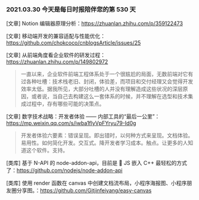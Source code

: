 ### 2021.03.30 今天是每日时报陪伴您的第 530 天

[文章] Notion 编辑器原理分析：<https://zhuanlan.zhihu.com/p/359122473>

[文章] 移动端开发的兼容适配与性能优化：<https://github.com/chokcoco/cnblogsArticle/issues/25>

[文章] 从前端角度看企业软件的研发过程：<https://zhuanlan.zhihu.com/p/149802972>

> 一直以来，企业软件前端工程体系处于一个很尴尬的局面，无数前端对它有过各种吐槽：技术栈老旧、封闭，体验差，而项目和交付经理又会觉得开发效率太低。据我所见，大部分吐槽的人并没有理解造成这些状况的深层原因，或者说，当自己去构建这么一套体系的时候，并不理解在选型和技术集成过程中，存有哪些可能的决策点。

[文章] 数字技术战略：开发者体验 —— 内部工具的“最后一公里”：<https://mp.weixin.qq.com/s/iwba1flyVpFYryu79-Id0g>

> 开发者体验六要素：错误呈现。即出错时，以何种方式来呈现。文档体验。易用性。如何简化开发。交互式。降开发者学习成本。触点。让更多的人知道这个软件。支持。

[类库] 基于 N-API 的 node-addon-api，目前是  JS 嵌入 C++ 最轻松的方式了：<https://github.com/nodejs/node-addon-api>

[类库] 使用 render 函数在 canvas 中创建文档流布局，小程序海报图、小程序朋友圈分享图。：<https://github.com/Gitjinfeiyang/easy-canvas>
